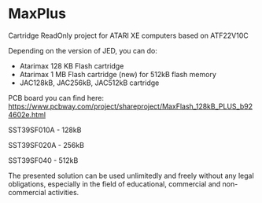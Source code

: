 # MaxPlus

Cartridge ReadOnly project for ATARI XE computers based on ATF22V10C

Depending on the version of JED, you can do:
-  Atarimax 128 KB Flash cartridge
-  Atarimax 1 MB Flash cartridge (new) for 512kB flash memory
-  JAC128kB, JAC256kB, JAC512kB cartridge

PCB board you can find here:
https://www.pcbway.com/project/shareproject/MaxFlash_128kB_PLUS_b924602e.html


SST39SF010A - 128kB

SST39SF020A - 256kB

SST39SF040  - 512kB


The presented solution can be used unlimitedly and freely without any legal obligations, especially in the field of educational, commercial and non-commercial activities.
